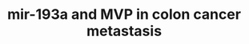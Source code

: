 ---
annotations:
- id: PW:0001551
  parent: regulatory pathway
  type: Pathway Ontology
  value: altered cell cycle pathway
- id: DOID:219
  parent: disease of cellular proliferation
  type: Disease Ontology
  value: colon cancer
- id: PW:0000808
  parent: regulatory pathway
  type: Pathway Ontology
  value: microRNA pathway
- id: PW:0000605
  parent: disease pathway
  type: Pathway Ontology
  value: cancer pathway
authors:
- Khanspers
- AlexanderPico
- Fehrhart
communities:
- ExRNA
description: Proposed model for the mechanism of colon cancer metastasis to the liver
  involves exporting miR-193a via exosomes sorted by major vault protein (MVP).  In
  pre-metastatic cells miR-193a suppresses mouse colon cancer progression by directly
  targeting Caprin1, which is known to positively regulate the cell cycle and cell
  proliferation. Higher levels of miR-193a in tumor cells causes of cell cycle G1
  arrest and cell proliferation repression  through reduction of Caprin1 expression.
  In metatstatic cells, increased levels of MVP leads to MVP-mediated selective sorting
  of tumor suppressor miRNA into exosomes, which promotes tumor progression.
last-edited: 2019-11-29
organisms:
- Mus musculus
redirect_from:
- /index.php/Pathway:WP3979
- /instance/WP3979
- /instance/WP3979_r108126
revision: r108126
schema-jsonld:
- '@context': https://schema.org/
  '@id': https://wikipathways.github.io/pathways/WP3979.html
  '@type': Dataset
  creator:
    '@type': Organization
    name: WikiPathways
  description: Proposed model for the mechanism of colon cancer metastasis to the
    liver involves exporting miR-193a via exosomes sorted by major vault protein (MVP).  In
    pre-metastatic cells miR-193a suppresses mouse colon cancer progression by directly
    targeting Caprin1, which is known to positively regulate the cell cycle and cell
    proliferation. Higher levels of miR-193a in tumor cells causes of cell cycle G1
    arrest and cell proliferation repression  through reduction of Caprin1 expression.
    In metatstatic cells, increased levels of MVP leads to MVP-mediated selective
    sorting of tumor suppressor miRNA into exosomes, which promotes tumor progression.
  keywords:
  - Caprin1
  - Ccnd1
  - Ccnd2
  - G3bp1
  - Mvp
  - Myc
  license: CC0
  name: mir-193a and MVP in colon cancer metastasis
seo: CreativeWork
title: mir-193a and MVP in colon cancer metastasis
wpid: WP3979
---